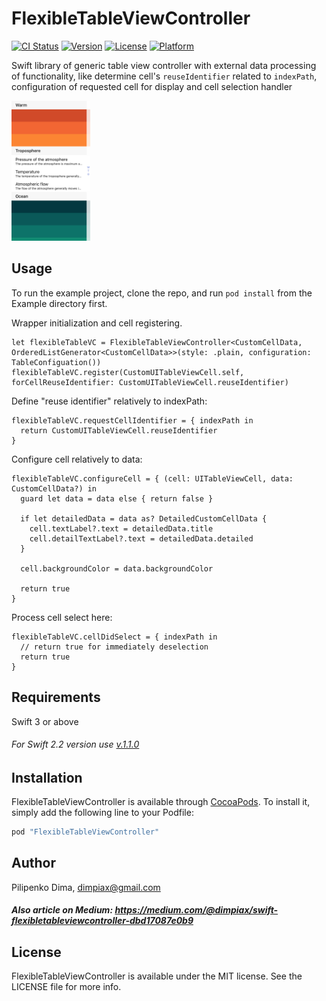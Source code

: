 # FlexibleTableViewController

[![CI Status](http://img.shields.io/travis/dimpiax/FlexibleTableViewController.svg?style=flat)](https://travis-ci.org/dimpiax/FlexibleTableViewController)
[![Version](https://img.shields.io/cocoapods/v/FlexibleTableViewController.svg?style=flat)](http://cocoapods.org/pods/FlexibleTableViewController)
[![License](https://img.shields.io/cocoapods/l/FlexibleTableViewController.svg?style=flat)](http://cocoapods.org/pods/FlexibleTableViewController)
[![Platform](https://img.shields.io/cocoapods/p/FlexibleTableViewController.svg?style=flat)](http://cocoapods.org/pods/FlexibleTableViewController)

Swift library of generic table view controller with external data processing of functionality,
like determine cell's `reuseIdentifier` related to `indexPath`, 
configuration of requested cell for display and cell selection handler

<img src=thumbnail.png width=25% height=25% />

## Usage

To run the example project, clone the repo, and run `pod install` from the Example directory first.

Wrapper initialization and cell registering. 
```
let flexibleTableVC = FlexibleTableViewController<CustomCellData, OrderedListGenerator<CustomCellData>>(style: .plain, configuration: TableConfiguation())
flexibleTableVC.register(CustomUITableViewCell.self, forCellReuseIdentifier: CustomUITableViewCell.reuseIdentifier)
```

Define "reuse identifier" relatively to indexPath:
```
flexibleTableVC.requestCellIdentifier = { indexPath in
  return CustomUITableViewCell.reuseIdentifier
}
```

Configure cell relatively to data:
```
flexibleTableVC.configureCell = { (cell: UITableViewCell, data: CustomCellData?) in
  guard let data = data else { return false }

  if let detailedData = data as? DetailedCustomCellData {
    cell.textLabel?.text = detailedData.title
    cell.detailTextLabel?.text = detailedData.detailed
  }

  cell.backgroundColor = data.backgroundColor

  return true
}
```

Process cell select here:
```
flexibleTableVC.cellDidSelect = { indexPath in
  // return true for immediately deselection
  return true
}
```

## Requirements

Swift 3 or above

###### For Swift 2.2 version use [v.1.1.0](../../releases/tag/1.1.0)

## Installation

FlexibleTableViewController is available through [CocoaPods](http://cocoapods.org). To install
it, simply add the following line to your Podfile:

```ruby
pod "FlexibleTableViewController"
```

## Author

Pilipenko Dima, dimpiax@gmail.com

##### Also article on Medium: https://medium.com/@dimpiax/swift-flexibletableviewcontroller-dbd17087e0b9

## License

FlexibleTableViewController is available under the MIT license. See the LICENSE file for more info.

